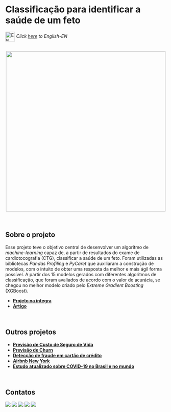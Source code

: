 # Classificação para identificar a saúde de um feto

<img align="center" alt="EN" height="30" width="30" src="https://em-content.zobj.net/thumbs/120/whatsapp/326/flag-united-states_1f1fa-1f1f8.png"> _Click [here](https://github.com/raffaloffredo/fetus_health_classification) to English-EN_   
<br/>

<p align="center">
  <img src="https://blogger.googleusercontent.com/img/b/R29vZ2xl/AVvXsEjO9qqy4D2RVKMSPSaDN2W3dJQ9HF-mr2kYYOQRhSnunM9n2skHIHUgHVsz77ns0Biq8O1qewkSf_7-zW643m1gz8xlQyEDBTbrFoj9dRghLgqVhGC-5DfEvwDl5KBwXhGNVeTzaW8zYPCp95NCKGcZBVr_WwGtNCW9BUI5rksu6xEWqDw1WzD3BLVsV6o/s16000/gravida-01.png" height=500px>
</p>
<br/>

## Sobre o projeto
Esse projeto teve o objetivo central de desenvolver um algoritmo de _machine-learning_ capaz de, a partir de resultados do exame de cardiotocografia (CTG), classificar a saúde de um feto. Foram utilizadas as bibliotecas _Pandas Profiling_ e _PyCaret_ que auxiliaram a construção de modelos, com o intuito de obter uma resposta da melhor e mais ágil forma possível. A partir dos 15 modelos gerados com diferentes algoritmos de classificação, que foram avaliados de acordo com o valor de acurácia, se chegou no melhor modelo criado pelo _Extreme Gradient Boosting_ (XGBoost).

* **[Projeto na íntegra](https://github.com/raffaloffredo/fetus_health_classification_portuguese/blob/main/%5BLoffredoDS%5D_Modelo_de_algoritmo_de_classifica%C3%A7%C3%A3o_para_determinar_a_sa%C3%BAde_de_um_feto.ipynb)**
* **[Artigo](https://medium.com/@loffredo.ds/modelo-de-algoritmo-de-classifica%C3%A7%C3%A3o-para-determinar-a-sa%C3%BAde-de-um-feto-c7b2898f5ebb)**

<br/>

## Outros projetos

* **[Previsão de Custo de Seguro de Vida](https://github.com/raffaloffredo/life_insurance_price_prediction_portuguese)**
* **[Previsão de Churn](https://github.com/raffaloffredo/churn_prediction_portuguese)**
* **[Detecção de fraude em cartão de crédito](https://github.com/raffaloffredo/fraud_detection_portuguese)**
* **[Airbnb New York](https://github.com/raffaloffredo/airbnb_new_york_portuguese)**
* **[Estudo atualizado sobre COVID-19 no Brasil e no mundo](https://github.com/raffaloffredo/covid_2023_portuguese)**
<br/>

 ## Contatos
<div>
  <a href="https://www.linkedin.com/in/raffaela-loffredo/?locale=en_US" target="_blank"><img src="https://img.shields.io/badge/-LinkedIn-%230077B5?style=for-the-badge&logo=linkedin&logoColor=white" target="_blank"></a>
  <a href="https://sites.google.com/view/loffredo/" target="_blank"><img src="https://img.shields.io/badge/website-000000?style=for-the-badge&logo=About.me&logoColor=white"></a>
  <a href = "mailto:raffaloffredo@protonmail.com"><img src="https://img.shields.io/badge/ProtonMail-8B89CC?style=for-the-badge&logo=protonmail&logoColor=white" target="_blank"></a>
  <a href="https://instagram.com/loffredo.ds" target="_blank"><img src="https://img.shields.io/badge/-Instagram-%23E4405F?style=for-the-badge&logo=instagram&logoColor=white" target="_blank"></a>
  <a href="https://medium.com/@loffredo.ds" target="_blank"><img src="https://img.shields.io/badge/Medium-12100E?style=for-the-badge&logo=medium&logoColor=white"></a>
</div>

